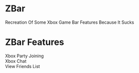 # ZBar
Recreation Of Some Xbox Game Bar Features Because It Sucks




# ZBar Features
Xbox Party Joining<br>
Xbox Chat<br>
View Friends List<br>
